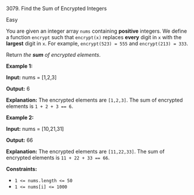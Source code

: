 3079\. Find the Sum of Encrypted Integers

Easy

You are given an integer array `nums` containing **positive** integers. We define a function `encrypt` such that `encrypt(x)` replaces **every** digit in `x` with the **largest** digit in `x`. For example, `encrypt(523) = 555` and `encrypt(213) = 333`.

Return _the **sum** of encrypted elements_.

**Example 1:**

**Input:** nums = [1,2,3]

**Output:** 6

**Explanation:** The encrypted elements are `[1,2,3]`. The sum of encrypted elements is `1 + 2 + 3 == 6`.

**Example 2:**

**Input:** nums = [10,21,31]

**Output:** 66

**Explanation:** The encrypted elements are `[11,22,33]`. The sum of encrypted elements is `11 + 22 + 33 == 66`.

**Constraints:**

*   `1 <= nums.length <= 50`
*   `1 <= nums[i] <= 1000`